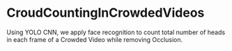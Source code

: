 # CroudCountingInCrowdedVideos

Using YOLO CNN, we apply face recognition to count total number of heads in each frame of a Crowded Video while removing Occlusion.
